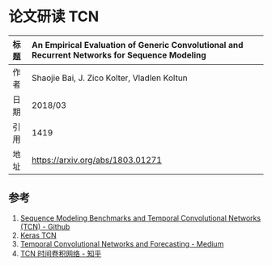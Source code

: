 # 论文研读 TCN


<!--more-->

|标题|An Empirical Evaluation of Generic Convolutional and Recurrent Networks for Sequence Modeling|
|:----|:----|
|作者|Shaojie Bai, J. Zico Kolter, Vladlen Koltun|
|日期|2018/03|
|引用|1419|
|地址|https://arxiv.org/abs/1803.01271|

## 参考

1. [Sequence Modeling Benchmarks and Temporal Convolutional Networks (TCN) - Github](https://github.com/locuslab/TCN)
1. [Keras TCN](https://github.com/philipperemy/keras-tcn)
1. [Temporal Convolutional Networks and Forecasting - Medium](https://medium.com/unit8-machine-learning-publication/temporal-convolutional-networks-and-forecasting-5ce1b6e97ce4)
1. [TCN 时间卷积网络 - 知乎](https://zhuanlan.zhihu.com/p/51246745)

